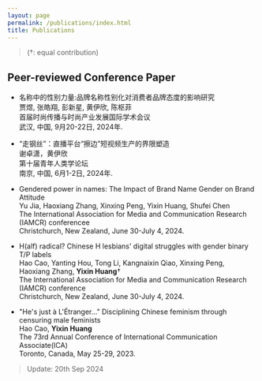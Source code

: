 ```yaml
---
layout: page
permalink: /publications/index.html
title: Publications
---
```


> (†: equal contribution)

## Peer-reviewed Conference Paper

- 名称中的性别力量:品牌名称性别化对消费者品牌态度的影响研究<br>贾煜, 张皓翔, 彭新星, 黄伊欣, 陈枢菲<br>首届时尚传播与时尚产业发展国际学术会议<br>武汉, 中国, 9月20-22日, 2024年.<br>

- “走钢丝”：直播平台“擦边”短视频生产的界限塑造<br>谢卓潇，黄伊欣<br>第十届青年人类学论坛<br>南京, 中国, 6月1-2日, 2024年.<br>

- Gendered power in names: The Impact of Brand Name Gender on Brand Attitude<br>Yu Jia, Haoxiang Zhang, Xinxing Peng, Yixin Huang, Shufei Chen<br>The International Association for Media and Communication Research (IAMCR) conferencee<br>Christchurch, New Zealand, June 30-July 4, 2024.<br>

- H(alf) radical? Chinese H lesbians' digital struggles with gender binary T/P labels<br>Hao Cao, Yanting Hou, Tong Li, Kangnaixin Qiao, Xinxing Peng, Haoxiang Zhang, **Yixin Huang**†<br>The International Association for Media and Communication Research (IAMCR) conference<br>Christchurch, New Zealand, June 30-July 4, 2024.<br>

- "He's just à L'Étranger..." Disciplining Chinese feminism through censuring male feminists<br>Hao Cao, **Yixin Huang**<br>The 73rd Annual Conference of International Communication Associate(ICA)<br>Toronto, Canada, May 25-29, 2023.<br>



> Update: 20th Sep 2024
